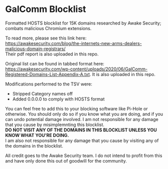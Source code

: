 # GalComm Blocklist
Formatted HOSTS blocklist for 15K domains researched by Awake Security; combats malicious Chromium extensions.

To read more, please see this link here: https://awakesecurity.com/blog/the-internets-new-arms-dealers-malicious-domain-registrars/ <br/>
Their pdf report is also uploaded in this repo. 

Original list can be found in tabbed format here: https://awakesecurity.com/wp-content/uploads/2020/06/GalComm-Registered-Domains-List-Appendix-A.txt.
It is also uploaded in this repo. 

Modifications performed to the TSV were: 

- Stripped Category names off
- Added 0.0.0.0 to comply with HOSTS format

You can feel free to add this to your blocking software like Pi-Hole or otherwise. You should only do so if you know what you are doing, and if you can undo potential damage involved. I am not responsible for any damage that you cause by misimplemnting this blocklist. <br/>
**DO NOT VISIT ANY OF THE DOMAINS IN THIS BLOCKLIST UNLESS YOU KNOW WHAT YOU'RE DOING.** <br/>
I am also not responsible for any damage that you cause by visiting any of the domains in the blocklist. 

All credit goes to the Awake Security team. I do not intend to profit from this and have only done this out of goodwill for the community. 
